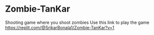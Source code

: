 # Zombie-TanKar
Shooting game where you shoot zombies
Use this link to play the game
https://replit.com/@SrikarBonala1/Zombie-TanKar?v=1 
